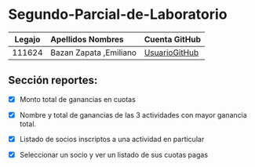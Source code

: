 # Segundo-Parcial-de-Laboratorio

<table>
<thead>
<tr>
<th align="center">Legajo</th>
<th align="left">Apellidos Nombres</th>
<th align="left">Cuenta GitHub</th>
</tr>
</thead>
<tbody>
<tr>
<td align="center">111624</td>
<td align="left">Bazan Zapata ,Emiliano</td>
<td align="left"><a href="https://github.com/EmilianoBazanZapata">UsuarioGitHub</a></td>
</tr>
</tbody>
</table>

## Sección reportes:
- [x] Monto total de ganancias en cuotas
- [x] Nombre y total de ganancias de las 3 actividades con mayor ganancia total.
- [x] Listado de socios inscriptos a una actividad en particular
- [x] Seleccionar un socio y ver un listado de sus cuotas pagas

